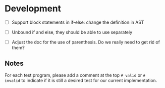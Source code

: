# Development

- [ ] Support block statements in if-else: change the definition in AST
- [ ] Unbound if and else, they should be able to use separately
- [ ] Adjust the doc for the use of parenthesis. Do we really need to get rid of them?



## Notes

For each test program, please add a comment at the top `# valid` or `# invalid` to indicate if it is still a desired test for our current implementation.